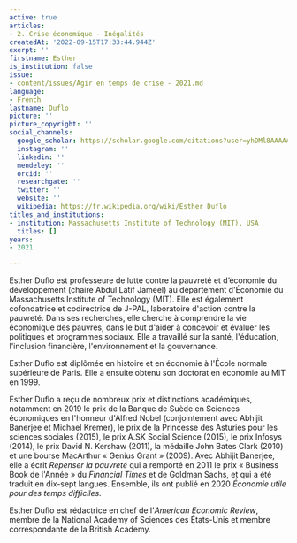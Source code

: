 ```yaml
---
active: true
articles:
- 2. Crise économique - Inégalités
createdAt: '2022-09-15T17:33:44.944Z'
exerpt: ''
firstname: Esther
is_institution: false
issue:
- content/issues/Agir en temps de crise - 2021.md
language:
- French
lastname: Duflo
picture: ''
picture_copyright: ''
social_channels:
  google_scholar: https://scholar.google.com/citations?user=yhDMl8AAAAAJ&hl=en
  instagram: ''
  linkedin: ''
  mendeley: ''
  orcid: ''
  researchgate: ''
  twitter: ''
  website: ''
  wikipedia: https://fr.wikipedia.org/wiki/Esther_Duflo
titles_and_institutions:
- institution: Massachusetts Institute of Technology (MIT), USA
  titles: []
years:
- 2021

---
```

Esther Duflo est professeure de lutte contre la pauvreté et d’économie du développement (chaire Abdul Latif Jameel) au département d'Économie du Massachusetts Institute of Technology (MIT). Elle est également cofondatrice et codirectrice de J-PAL, laboratoire d'action contre la pauvreté. Dans ses recherches, elle cherche à comprendre la vie économique des pauvres, dans le but d'aider à concevoir et évaluer les politiques et programmes sociaux. Elle a travaillé sur la santé, l'éducation, l'inclusion financière, l'environnement et la gouvernance.

Esther Duflo est diplômée en histoire et en économie à l'École normale supérieure de Paris. Elle a ensuite obtenu son doctorat en économie au MIT en 1999.  
   
 Esther Duflo a reçu de nombreux prix et distinctions académiques, notamment en 2019 le prix de la Banque de Suède en Sciences économiques en l'honneur d'Alfred Nobel (conjointement avec Abhijit Banerjee et Michael Kremer), le prix de la Princesse des Asturies pour les sciences sociales (2015), le prix A.SK Social Science (2015), le prix Infosys (2014), le prix David N. Kershaw (2011), la médaille John Bates Clark (2010) et une bourse MacArthur « Genius Grant » (2009). Avec Abhijit Banerjee, elle a écrit _Repenser la pauvreté_ qui a remporté en 2011 le prix « Business Book de l'Année » du _Financial Times_ et de Goldman Sachs, et qui a été traduit en dix-sept langues. Ensemble, ils ont publié en 2020 _Économie utile pour des temps difficiles._

Esther Duflo est rédactrice en chef de l'_American Economic Review_, membre de la National Academy of Sciences des États-Unis et membre correspondante de la British Academy.